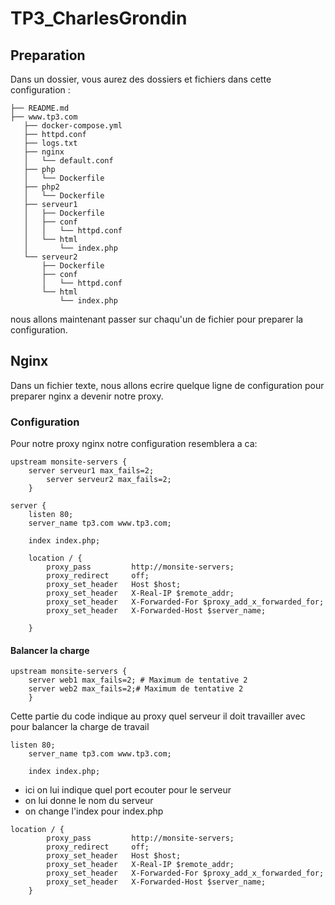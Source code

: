 # TP3_CharlesGrondin

## Preparation
Dans un dossier, vous aurez des dossiers et fichiers dans cette configuration :

```
├── README.md
├── www.tp3.com
   ├── docker-compose.yml
   ├── httpd.conf
   ├── logs.txt
   ├── nginx
   │   └── default.conf
   ├── php
   │   └── Dockerfile
   ├── php2
   │   └── Dockerfile
   ├── serveur1
   │   ├── Dockerfile
   │   ├── conf
   │   │   └── httpd.conf
   │   └── html
   │       └── index.php
   └── serveur2
       ├── Dockerfile
       ├── conf
       │   └── httpd.conf
       └── html
           └── index.php
```
nous allons maintenant passer sur chaqu'un de fichier pour preparer la configuration.

## Nginx
Dans un fichier texte, nous allons ecrire quelque ligne de configuration pour preparer nginx a devenir notre proxy.

### Configuration
Pour notre proxy nginx notre configuration resemblera a ca:

```
upstream monsite-servers {
   	server serveur1 max_fails=2;
    	server serveur2 max_fails=2;
    }

server {
    listen 80;
    server_name tp3.com www.tp3.com;

    index index.php;

    location / {
        proxy_pass         http://monsite-servers;
        proxy_redirect     off;
        proxy_set_header   Host $host;
        proxy_set_header   X-Real-IP $remote_addr;
        proxy_set_header   X-Forwarded-For $proxy_add_x_forwarded_for;
        proxy_set_header   X-Forwarded-Host $server_name;

    }
```

#### Balancer la charge
```
upstream monsite-servers {
   	server web1 max_fails=2; # Maximum de tentative 2
    server web2 max_fails=2;# Maximum de tentative 2
    }
```
Cette partie du code indique au proxy quel serveur il doit travailler avec pour balancer la charge de travail

```
listen 80;
    server_name tp3.com www.tp3.com;

    index index.php;
```
- ici on lui indique quel port ecouter pour le serveur
- on lui donne le nom du serveur
- on change l'index pour index.php
  
```
location / {
        proxy_pass         http://monsite-servers;
        proxy_redirect     off;
        proxy_set_header   Host $host;
        proxy_set_header   X-Real-IP $remote_addr;
        proxy_set_header   X-Forwarded-For $proxy_add_x_forwarded_for;
        proxy_set_header   X-Forwarded-Host $server_name;
    }
```























             
